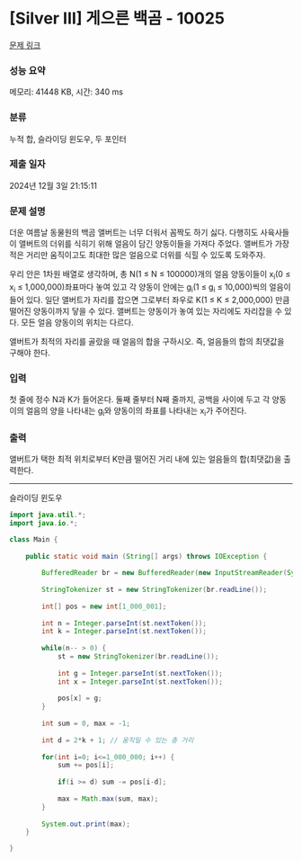 # [Silver III] 게으른 백곰 - 10025 

[문제 링크](https://www.acmicpc.net/problem/10025) 

### 성능 요약

메모리: 41448 KB, 시간: 340 ms

### 분류

누적 합, 슬라이딩 윈도우, 두 포인터

### 제출 일자

2024년 12월 3일 21:15:11

### 문제 설명

<p>더운 여름날 동물원의 백곰 앨버트는 너무 더워서 꼼짝도 하기 싫다. 다행히도 사육사들이 앨버트의 더위를 식히기 위해 얼음이 담긴 양동이들을 가져다 주었다. 앨버트가 가장 적은 거리만 움직이고도 최대한 많은 얼음으로 더위를 식힐 수 있도록 도와주자.</p>

<p>우리 안은 1차원 배열로 생각하며, 총 N(1 ≤ N ≤ 100000)개의 얼음 양동이들이 x<sub>i</sub>(0 ≤ x<sub>i</sub> ≤ 1,000,000)좌표마다 놓여 있고 각 양동이 안에는 g<sub>i</sub>(1 ≤ g<sub>i</sub> ≤ 10,000)씩의 얼음이 들어 있다. 일단 앨버트가 자리를 잡으면 그로부터 좌우로 K(1 ≤ K ≤ 2,000,000) 만큼 떨어진 양동이까지 닿을 수 있다. 앨버트는 양동이가 놓여 있는 자리에도 자리잡을 수 있다. 모든 얼음 양동이의 위치는 다르다.</p>

<p>앨버트가 최적의 자리를 골랐을 때 얼음의 합을 구하시오. 즉, 얼음들의 합의 최댓값을 구해야 한다.</p>

### 입력 

 <p>첫 줄에 정수 N과 K가 들어온다. 둘째 줄부터 N째 줄까지, 공백을 사이에 두고 각 양동이의 얼음의 양을 나타내는 g<sub>i</sub>와 양동이의 좌표를 나타내는 x<sub>i</sub>가 주어진다.</p>

### 출력 

 <p>앨버트가 택한 최적 위치로부터 K만큼 떨어진 거리 내에 있는 얼음들의 합(최댓값)을 출력한다.</p>

---

슬라이딩 윈도우

```java
import java.util.*;
import java.io.*;

class Main {
    
	public static void main (String[] args) throws IOException {
	    
	    BufferedReader br = new BufferedReader(new InputStreamReader(System.in));;
	    
	    StringTokenizer st = new StringTokenizer(br.readLine());
	    
	    int[] pos = new int[1_000_001];
	    
	    int n = Integer.parseInt(st.nextToken());
	    int k = Integer.parseInt(st.nextToken());
 	    
 	    while(n-- > 0) {
 	        st = new StringTokenizer(br.readLine());
 	        
 	        int g = Integer.parseInt(st.nextToken());
 	        int x = Integer.parseInt(st.nextToken());
 	        
 	        pos[x] = g;
 	    }
 	    
 	    int sum = 0, max = -1;
 	    
 	    int d = 2*k + 1; // 움직일 수 있는 총 거리
 	    
 	    for(int i=0; i<=1_000_000; i++) {
 	        sum += pos[i];
 	        
 	        if(i >= d) sum -= pos[i-d];
 	        
 	        max = Math.max(sum, max);
 	    }
 	    
 	    System.out.print(max);
    }

}
```
